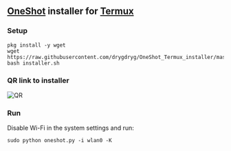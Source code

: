 ## [OneShot](https://github.com/drygdryg/OneShot) installer for [Termux](https://termux.com/)
### Setup
```
pkg install -y wget
wget https://raw.githubusercontent.com/drygdryg/OneShot_Termux_installer/master/installer.sh
bash installer.sh
```
### QR link to installer
![QR](https://raw.githubusercontent.com/eda-abec/OneShot_Termux_installer/master/qr_Termux.gif)
### Run
Disable Wi-Fi in the system settings and run:
```
sudo python oneshot.py -i wlan0 -K
```
